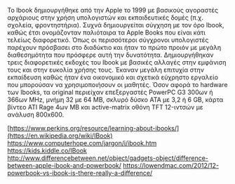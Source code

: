 Το Ibook δημιουργήθηκε από την Apple το 1999 με βασικούς αγοραστές αρχάριους στην χρήση υπολογιστών και εκπαιδευτικές δομές (π.χ. σχολεία, φροντηστήρια). Συχνά δημιουργείται σύγχηση με τον όρο Ibook, καθώς έτσι ονομάζονταν παλιόταιρα τα Apple Books που είναι κάτι τελείως διαφορετικό. Όπως οι περισσότεροι σύγχρονοι υπολογιστές παρέχουν πρόσβασει στο διαδύκτιο και ήταν το πρώτο προιόν με μεγάλη διαθεσημότητα που πρόσφερε αυτή την δυνατότητα. Δημιουργήθηκαν τρεις διαφορετικές εκδοχές του Ibook με βασικές αλλαγές στην εμφάνιση τους και στην ευκολία χρήσης τους. Έκαναν μεγάλη επιτυχία στην εκπαίδευση καθώς ήταν ένα οικονομικό και σχετικά εύχρηστο εργαλείο που μπορούσαν να χρησιμοποιήσουν οι μαθητές.
Όσον αφορά το hardware των Ibooks, τα original περιείχαν επεξεργαστές PowerPC G3 300ων ή 366ων MHz, μνήμη 32 με 64 MB, σκλυρό δύσκο ATA με 3,2 ή 6 GB, κάρτα βίντεο ATI Rage 4ων MB και active-matrix οθόνη TFT  12-ιντσών με ανάλυση 800x600.


[https://www.perkins.org/resource/learning-about-ibooks/](https://en.wikipedia.org/wiki/IBook)
https://www.computerhope.com/jargon/i/ibook.htm
https://kids.kiddle.co/IBook
http://www.differencebetween.net/object/gadgets-object/difference-between-apple-ibook-and-powerbook/
https://lowendmac.com/2012/12-powerbook-vs-ibook-is-there-really-a-difference/
